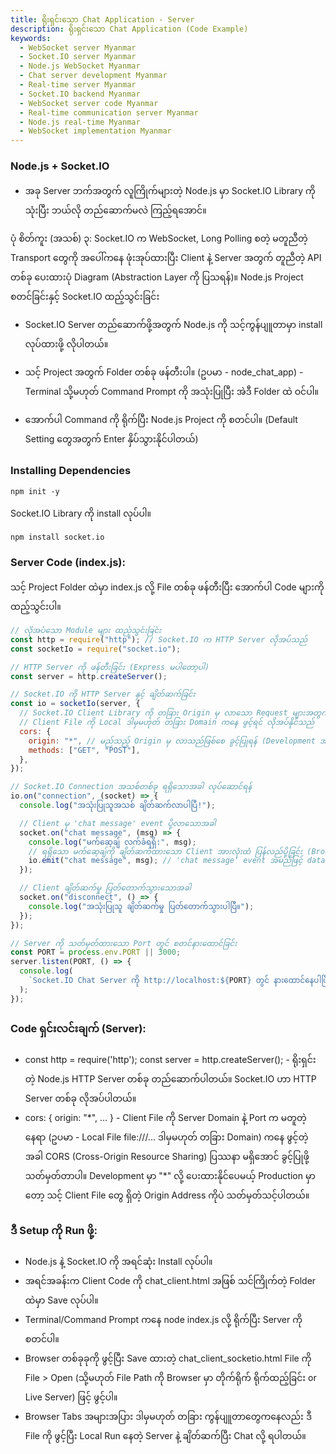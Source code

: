 ```yaml
---
title: ရိုးရှင်းသော Chat Application - Server
description: ရိုးရှင်းသော Chat Application (Code Example)
keywords:
  - WebSocket server Myanmar
  - Socket.IO server Myanmar
  - Node.js WebSocket Myanmar
  - Chat server development Myanmar
  - Real-time server Myanmar
  - Socket.IO backend Myanmar
  - WebSocket server code Myanmar
  - Real-time communication server Myanmar
  - Node.js real-time Myanmar
  - WebSocket implementation Myanmar
---
```


### Node.js + Socket.IO

- အခု Server ဘက်အတွက် လူကြိုက်များတဲ့ Node.js မှာ Socket.IO Library ကို သုံးပြီး ဘယ်လို တည်ဆောက်မလဲ ကြည့်ရအောင်။

ပုံ စိတ်ကူး (အသစ်) ၃: Socket.IO က WebSocket, Long Polling စတဲ့ မတူညီတဲ့ Transport တွေကို အပေါ်ကနေ ဖုံးအုပ်ထားပြီး Client နဲ့ Server အတွက် တူညီတဲ့ API တစ်ခု ပေးထားပုံ Diagram (Abstraction Layer ကို ပြသရန်)။
Node.js Project စတင်ခြင်းနှင့် Socket.IO ထည့်သွင်းခြင်း

- Socket.IO Server တည်ဆောက်ဖို့အတွက် Node.js ကို သင့်ကွန်ပျူတာမှာ install လုပ်ထားဖို့ လိုပါတယ်။

- သင့် Project အတွက် Folder တစ်ခု ဖန်တီးပါ။ (ဥပမာ - node_chat_app)
  -Terminal သို့မဟုတ် Command Prompt ကို အသုံးပြုပြီး အဲဒီ Folder ထဲ ဝင်ပါ။
- အောက်ပါ Command ကို ရိုက်ပြီး Node.js Project ကို စတင်ပါ။ (Default Setting တွေအတွက် Enter နှိပ်သွားနိုင်ပါတယ်)

### Installing Dependencies

```
npm init -y
```

Socket.IO Library ကို install လုပ်ပါ။

```
npm install socket.io
```

### Server Code (index.js):

သင့် Project Folder ထဲမှာ index.js လို့ File တစ်ခု ဖန်တီးပြီး အောက်ပါ Code များကို ထည့်သွင်းပါ။

```js
// လိုအပ်သော Module များ ထည့်သွင်းခြင်း
const http = require("http"); // Socket.IO က HTTP Server လိုအပ်သည်
const socketIo = require("socket.io");

// HTTP Server ကို ဖန်တီးခြင်း (Express မပါတော့ပါ)
const server = http.createServer();

// Socket.IO ကို HTTP Server နှင့် ချိတ်ဆက်ခြင်း
const io = socketIo(server, {
  // Socket.IO Client Library ကို တခြား Origin မှ လာသော Request များအတွက် ခွင့်ပြုရန်
  // Client File ကို Local ဒါမှမဟုတ် တခြား Domain ကနေ ဖွင့်ရင် လိုအပ်နိုင်သည်
  cors: {
    origin: "*", // မည်သည့် Origin မှ လာသည်ဖြစ်စေ ခွင့်ပြုရန် (Development အတွက်)
    methods: ["GET", "POST"],
  },
});

// Socket.IO Connection အသစ်တစ်ခု ရရှိသောအခါ လုပ်ဆောင်ရန်
io.on("connection", (socket) => {
  console.log("အသုံးပြုသူအသစ် ချိတ်ဆက်လာပါပြီ!");

  // Client မှ 'chat message' event ပို့လာသောအခါ
  socket.on("chat message", (msg) => {
    console.log("မက်ဆေ့ချ် လက်ခံရရှိ:", msg);
    // ရရှိသော မက်ဆေ့ချ်ကို ချိတ်ဆက်ထားသော Client အားလုံးထံ ပြန်လည်ပို့ခြင်း (Broadcast)
    io.emit("chat message", msg); // 'chat message' event အမည်ဖြင့် data (msg) ကို ပို့သည်
  });

  // Client ချိတ်ဆက်မှု ပြတ်တောက်သွားသောအခါ
  socket.on("disconnect", () => {
    console.log("အသုံးပြုသူ ချိတ်ဆက်မှု ပြတ်တောက်သွားပါပြီ။");
  });
});

// Server ကို သတ်မှတ်ထားသော Port တွင် စတင်နားထောင်ခြင်း
const PORT = process.env.PORT || 3000;
server.listen(PORT, () => {
  console.log(
    `Socket.IO Chat Server ကို http://localhost:${PORT} တွင် နားထောင်နေပါပြီ။`
  );
});
```

### Code ရှင်းလင်းချက် (Server):

- const http = require('http'); const server = http.createServer(); - ရိုးရှင်းတဲ့ Node.js HTTP Server တစ်ခု တည်ဆောက်ပါတယ်။ Socket.IO ဟာ HTTP Server တစ်ခု လိုအပ်ပါတယ်။
- cors: { origin: "\*", ... } - Client File ကို Server Domain နဲ့ Port က မတူတဲ့နေရာ (ဥပမာ - Local File file:///... ဒါမှမဟုတ် တခြား Domain) ကနေ ဖွင့်တဲ့အခါ CORS (Cross-Origin Resource Sharing) ပြဿနာ မရှိအောင် ခွင့်ပြုဖို့ သတ်မှတ်တာပါ။ Development မှာ "\*" လို့ ပေးထားနိုင်ပေမယ့် Production မှာတော့ သင့် Client File တွေ ရှိတဲ့ Origin Address ကိုပဲ သတ်မှတ်သင့်ပါတယ်။

### ဒီ Setup ကို Run ဖို့:

- Node.js နဲ့ Socket.IO ကို အရင်ဆုံး Install လုပ်ပါ။
- အရင်အခန်းက Client Code ကို chat_client.html အဖြစ် သင်ကြိုက်တဲ့ Folder ထဲမှာ Save လုပ်ပါ။
- Terminal/Command Prompt ကနေ node index.js လို့ ရိုက်ပြီး Server ကို စတင်ပါ။
- Browser တစ်ခုခုကို ဖွင့်ပြီး Save ထားတဲ့ chat_client_socketio.html File ကို File > Open (သို့မဟုတ် File Path ကို Browser မှာ တိုက်ရိုက် ရိုက်ထည့်ခြင်း or Live Server) ဖြင့် ဖွင့်ပါ။
- Browser Tabs အများအပြား ဒါမှမဟုတ် တခြား ကွန်ပျူတာတွေကနေလည်း ဒီ File ကို ဖွင့်ပြီး Local Run နေတဲ့ Server နဲ့ ချိတ်ဆက်ပြီး Chat လို့ ရပါတယ်။
